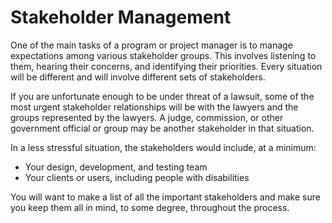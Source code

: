 # Stakeholder Management

One of the main tasks of a program or project manager is to manage expectations among various stakeholder groups. This involves listening to them, hearing their concerns, and identifying their priorities. Every situation will be different and will involve different sets of stakeholders.

If you are unfortunate enough to be under threat of a lawsuit, some of the most urgent stakeholder relationships will be with the lawyers and the groups represented by the lawyers. A judge, commission, or other government official or group may be another stakeholder in that situation.

In a less stressful situation, the stakeholders would include, at a minimum:

* Your design, development, and testing team
* Your clients or users, including people with disabilities

You will want to make a list of all the important stakeholders and make sure you keep them all in mind, to some degree, throughout the process.
